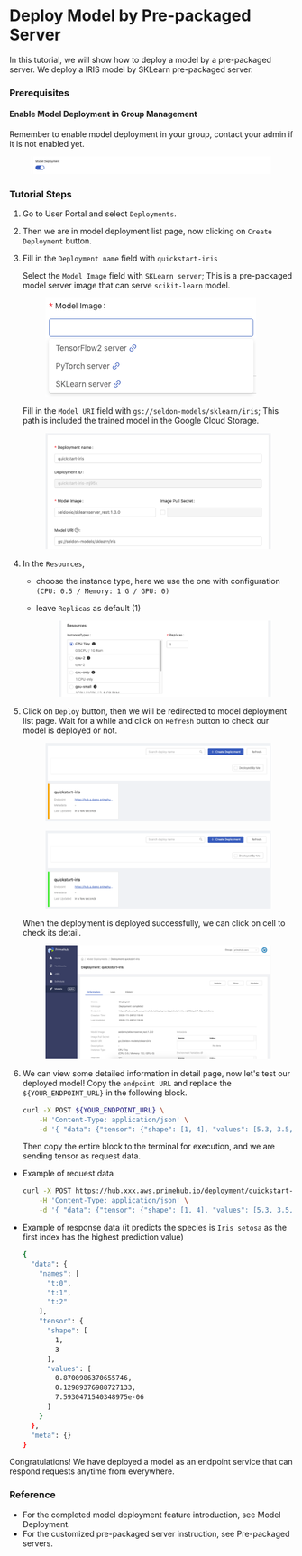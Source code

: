 # Deploy Model by Pre-packaged Server

In this tutorial, we will show how to deploy a model by a pre-packaged server. We deploy a IRIS model by SKLearn pre-packaged server.

### Prerequisites

#### Enable Model Deployment in Group Management

Remember to enable model deployment in your group, contact your admin if it is not enabled yet.&#x20;

<figure><img src="../../.gitbook/assets/mdeploy_enable (1).png" alt=""><figcaption></figcaption></figure>

### Tutorial Steps

1. Go to User Portal and select `Deployments`.
2. Then we are in model deployment list page, now clicking on `Create Deployment` button.
3.  Fill in the `Deployment name` field with `quickstart-iris`

    Select the `Model Image` field with `SKLearn server`; This is a pre-packaged model server image that can serve `scikit-learn` model.&#x20;



    <figure><img src="../../.gitbook/assets/mdeploy_create_model_image_suggestion (1).png" alt=""><figcaption></figcaption></figure>

    Fill in the `Model URI` field with `gs://seldon-models/sklearn/iris`; This path is included the trained model in the Google Cloud Storage.&#x20;

    <figure><img src="../../.gitbook/assets/mdeploy_quickstart_deploydetail_1.png" alt=""><figcaption></figcaption></figure>
4. In the `Resources`,
   * choose the instance type, here we use the one with configuration `(CPU: 0.5 / Memory: 1 G / GPU: 0)`
   *   leave `Replicas` as default (1)&#x20;

       <figure><img src="../../.gitbook/assets/mdeploy_quickstart_deployresource.png" alt=""><figcaption></figcaption></figure>
5.  Click on `Deploy` button, then we will be redirected to model deployment list page. Wait for a while and click on `Refresh` button to check our model is deployed or not.&#x20;

    <figure><img src="../../.gitbook/assets/mdeploy_quickstart_deploying_iris.png" alt=""><figcaption></figcaption></figure>

    <figure><img src="../../.gitbook/assets/mdeploy_quickstart_deployed_iris.png" alt=""><figcaption></figcaption></figure>

    When the deployment is deployed successfully, we can click on cell to check its detail.

    <figure><img src="../../.gitbook/assets/mdeploy_quickstart_detailpage_1.png" alt=""><figcaption></figcaption></figure>
6.  We can view some detailed information in detail page, now let's test our deployed model! Copy the `endpoint URL` and replace the `${YOUR_ENDPOINT_URL}` in the following block.

    ```bash
    curl -X POST ${YOUR_ENDPOINT_URL} \
        -H 'Content-Type: application/json' \
        -d '{ "data": {"tensor": {"shape": [1, 4], "values": [5.3, 3.5, 1.4, 0.2]}} }'
    ```

    Then copy the entire block to the terminal for execution, and we are sending tensor as request data.

*   Example of request data

    ```bash
    curl -X POST https://hub.xxx.aws.primehub.io/deployment/quickstart-iris-xxx/api/v1.0/predictions \
        -H 'Content-Type: application/json' \
        -d '{ "data": {"tensor": {"shape": [1, 4], "values": [5.3, 3.5, 1.4, 0.2]}} }'
    ```
*   Example of response data (it predicts the species is `Iris setosa` as the first index has the highest prediction value)

    ```bash
    {
      "data": {
        "names": [
          "t:0",
          "t:1",
          "t:2"
        ],
        "tensor": {
          "shape": [
            1,
            3
          ],
          "values": [
            0.8700986370655746,
            0.12989376988727133,
            7.5930471540348975e-06
          ]
        }
      },
      "meta": {}
    }
    ```

Congratulations! We have deployed a model as an endpoint service that can respond requests anytime from everywhere.

### Reference

* For the completed model deployment feature introduction, see Model Deployment.
* For the customized pre-packaged server instruction, see Pre-packaged servers.
